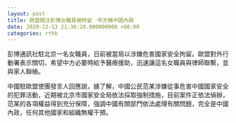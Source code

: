 ```yaml
---
layout: post
title: 歐盟關注彭博女職員被拘留　中方稱中國內政
date: 2020-12-13 21:36:28.000000000 +08:00
categories: rthk
---
```


彭博通訊社駐北京一名女職員，日前被當局以涉嫌危害國家安全拘留。歐盟對外行動署表示關切，希望中方必要時給予醫療援助，迅速讓這名女職員與律師聯繫，並與家人聯絡。

中國駐歐盟使團發言人回應說，據了解，中國公民范某涉嫌從事危害中國國家安全的犯罪活動，近期被北京市國家安全局依法採取強制措施，目前案件正依法偵辦，范某的各項權益得到充分保障，強調中國有關部門依法處理有關問題，完全是中國內政，任何其他國家和組織無權干預。
